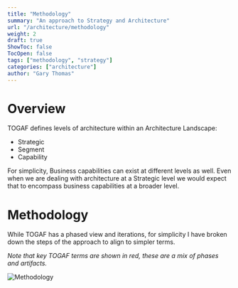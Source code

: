 ```yaml
---
title: "Methodology"
summary: "An approach to Strategy and Architecture"
url: "/architecture/methodology"
weight: 2
draft: true
ShowToc: false
TocOpen: false
tags: ["methodology", "strategy"]
categories: ["architecture"]
author: "Gary Thomas"
---
```


# Overview

TOGAF defines levels of architecture within an Architecture Landscape:
- Strategic
- Segment
- Capability

For simplicity, Business capabilities can exist at different levels as well. Even when we are dealing with architecture at a Strategic level we would expect that to encompass business capabilities at a broader level.

# Methodology

While TOGAF has a phased view and iterations, for simplicity I have broken down the steps of the approach to align to simpler terms.

*Note that key TOGAF terms are shown in red, these are a mix of phases and artifacts.*

![Methodology](/architecture/methodology/methodology.png)
